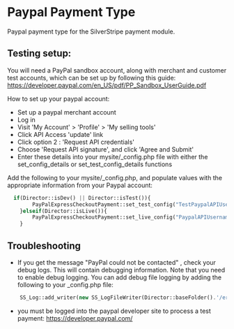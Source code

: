 # Paypal Payment Type

Paypal payment type for the SilverStripe payment module.

## Testing setup:

You will need a PayPal sandbox account, along with merchant and customer test accounts,
which can be set up by following this guide: https://developer.paypal.com/en_US/pdf/PP_Sandbox_UserGuide.pdf

How to set up your paypal account:

 * Set up a paypal merchant account
 * Log in
 * Visit 'My Account' > 'Profile' > 'My selling tools'
 * Click API Access 'update' link
 * Click option 2 : 'Request API credentials'
 * Choose 'Request API signature', and click 'Agree and Submit'
 * Enter these details into your mysite/_config.php file with either the set_config_details or set_test_config_details functions

Add the following to your mysite/_config.php, and populate values with the appropriate information from your Paypal account:

```php
  if(Director::isDev() || Director::isTest()){
		PayPalExpressCheckoutPayment::set_test_config("TestPaypalAPIUsername","TestPaypalAPIPassword","TestPaypalSignature");
	}elseif(Director::isLive()){
		PayPalExpressCheckoutPayment::set_live_config("PaypalAPIUsername","PaypalAPIPassword","PaypalSignature");
	}
```

## Troubleshooting

 * If you get the message "PayPal could not be contacted" , check your debug logs. This will contain debugging
information. Note that you need to enable debug logging. You can add debug file logging by adding the following
to your _config.php file:

```php
	SS_Log::add_writer(new SS_LogFileWriter(Director::baseFolder().'/errors.log'), SS_Log::ERR);
```

 * you must be logged into the paypal developer site to process a test payment: https://developer.paypal.com/
